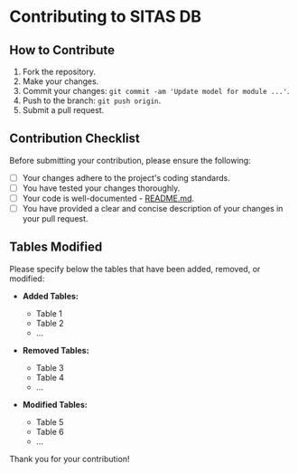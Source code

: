 # Contributing to SITAS DB

## How to Contribute

1. Fork the repository.
2. Make your changes.
3. Commit your changes: `git commit -am 'Update model for module ...'`.
4. Push to the branch: `git push origin`.
5. Submit a pull request.

## Contribution Checklist

Before submitting your contribution, please ensure the following:

- [ ] Your changes adhere to the project's coding standards.
- [ ] You have tested your changes thoroughly.
- [ ] Your code is well-documented - [README.md](./README.md).
- [ ] You have provided a clear and concise description of your changes in your pull request.

## Tables Modified

Please specify below the tables that have been added, removed, or modified:

- **Added Tables:**
  - Table 1
  - Table 2
  - ...
 
- **Removed Tables:**
  - Table 3
  - Table 4
  - ...
    
- **Modified Tables:**
  - Table 5
  - Table 6
  - ...

Thank you for your contribution!
